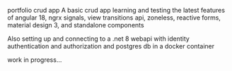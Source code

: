 portfolio crud app
A basic crud app learning and testing the latest features of angular 18, ngrx signals, view transitions api, zoneless, reactive forms, material design 3, and standalone components

Also setting up and connecting to a .net 8 webapi with identity authentication and authorization and postgres db in a docker container

work in progress...